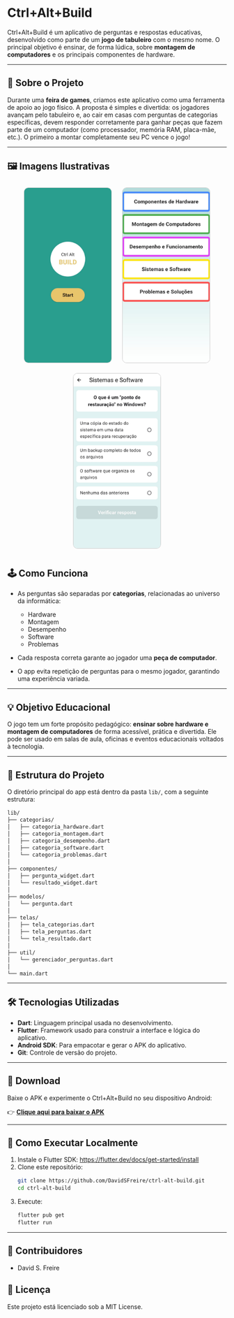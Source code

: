 
# Ctrl+Alt+Build

Ctrl+Alt+Build é um aplicativo de perguntas e respostas educativas, desenvolvido como parte de um **jogo de tabuleiro** com o mesmo nome. O principal objetivo é ensinar, de forma lúdica, sobre **montagem de computadores** e os principais componentes de hardware.

---

## 🧠 Sobre o Projeto

Durante uma **feira de games**, criamos este aplicativo como uma ferramenta de apoio ao jogo físico. A proposta é simples e divertida: os jogadores avançam pelo tabuleiro e, ao cair em casas com perguntas de categorias específicas, devem responder corretamente para ganhar peças que fazem parte de um computador (como processador, memória RAM, placa-mãe, etc.). O primeiro a montar completamente seu PC vence o jogo!

---

## 🖼️ Imagens Ilustrativas

<p align="center">
  <img src="lib\screemshots\inicio.jpg" alt="Print 1" width="200" style="margin: 10px; border: 1px solid #ccc; border-radius: 10px; height: 400px; object-fit: cover;" />
  <img src="lib\screemshots\home.jpg" alt="Print 2" width="200" style="margin: 10px; border: 1px solid #ccc; border-radius: 10px; height: 400px; object-fit: cover;" />
  <img src="lib\screemshots\pergunta.jpg" alt="Print 3" width="200" style="margin: 10px; border: 1px solid #ccc; border-radius: 10px; height: 400px; object-fit: cover;" />
</p>



## 🕹️ Como Funciona

- As perguntas são separadas por **categorias**, relacionadas ao universo da informática:
  - Hardware
  - Montagem
  - Desempenho
  - Software
  - Problemas

- Cada resposta correta garante ao jogador uma **peça de computador**.
- O app evita repetição de perguntas para o mesmo jogador, garantindo uma experiência variada.

---

## 💡 Objetivo Educacional

O jogo tem um forte propósito pedagógico: **ensinar sobre hardware e montagem de computadores** de forma acessível, prática e divertida. Ele pode ser usado em salas de aula, oficinas e eventos educacionais voltados à tecnologia.

---

## 📂 Estrutura do Projeto

O diretório principal do app está dentro da pasta `lib/`, com a seguinte estrutura:

```
lib/
├── categorias/
│   ├── categoria_hardware.dart
│   ├── categoria_montagem.dart
│   ├── categoria_desempenho.dart
│   ├── categoria_software.dart
│   └── categoria_problemas.dart
│
├── componentes/
│   ├── pergunta_widget.dart
│   └── resultado_widget.dart
│
├── modelos/
│   └── pergunta.dart
│
├── telas/
│   ├── tela_categorias.dart
│   ├── tela_perguntas.dart
│   └── tela_resultado.dart
│
├── util/
│   └── gerenciador_perguntas.dart
│
└── main.dart
```

---

## 🛠️ Tecnologias Utilizadas

- **Dart**: Linguagem principal usada no desenvolvimento.
- **Flutter**: Framework usado para construir a interface e lógica do aplicativo.
- **Android SDK**: Para empacotar e gerar o APK do aplicativo.
- **Git**: Controle de versão do projeto.

---

## 📲 Download

Baixe o APK e experimente o Ctrl+Alt+Build no seu dispositivo Android:

👉 [**Clique aqui para baixar o APK**](https://drive.google.com/file/d/1qjGUlDITnArykfeF3rX5WhVBZody2Gdw/view?usp=sharing) 

---

## 🚀 Como Executar Localmente

1. Instale o Flutter SDK: https://flutter.dev/docs/get-started/install  
2. Clone este repositório:
   ```bash
   git clone https://github.com/DavidSFreire/ctrl-alt-build.git
   cd ctrl-alt-build
   ```
3. Execute:
   ```bash
   flutter pub get
   flutter run
   ```

---

## 👥 Contribuidores

- David S. Freire  

## 📄 Licença

Este projeto está licenciado sob a MIT License.
